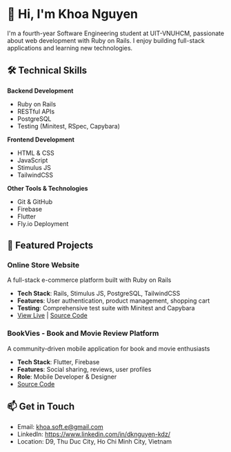 # 👋 Hi, I'm Khoa Nguyen

I'm a fourth-year Software Engineering student at UIT-VNUHCM, passionate about web development with Ruby on Rails. I enjoy building full-stack applications and learning new technologies.

## 🛠 Technical Skills

**Backend Development**
- Ruby on Rails
- RESTful APIs
- PostgreSQL
- Testing (Minitest, RSpec, Capybara)

**Frontend Development**
- HTML & CSS
- JavaScript
- Stimulus JS
- TailwindCSS

**Other Tools & Technologies**
- Git & GitHub
- Firebase
- Flutter
- Fly.io Deployment

## 🚀 Featured Projects

### Online Store Website
A full-stack e-commerce platform built with Ruby on Rails
- **Tech Stack**: Rails, Stimulus JS, PostgreSQL, TailwindCSS
- **Features**: User authentication, product management, shopping cart
- **Testing**: Comprehensive test suite with Minitest and Capybara
- [View Live](https://online-store-floral-star-531.fly.dev) | [Source Code](https://github.com/dkdeptrai/online_store)

### BookVies - Book and Movie Review Platform
A community-driven mobile application for book and movie enthusiasts
- **Tech Stack**: Flutter, Firebase
- **Features**: Social sharing, reviews, user profiles
- **Role**: Mobile Developer & Designer
- [Source Code](https://github.com/dkdeptrai/BookVies)

## 📫 Get in Touch
- Email: khoa.soft.e@gmail.com
- LinkedIn: https://www.linkedin.com/in/dknguyen-kdz/
- Location: D9, Thu Duc City, Ho Chi Minh City, Vietnam
